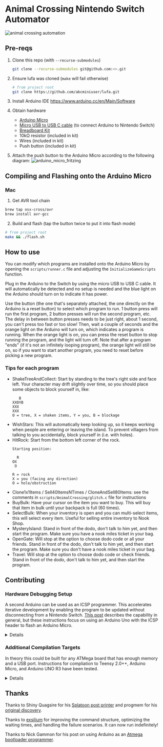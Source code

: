 # Animal Crossing Nintendo Switch Automator

![animal crossing automation](https://user-images.githubusercontent.com/72478718/100486931-e09fde80-30cb-11eb-8111-6655a082b230.gif)

## Pre-reqs
1) Clone this repo (with `--recurse-submodules`)
   ```bash
   git clone --recurse-submodules git@github.com:<>.git
   ```

2) Ensure lufa was cloned (`make` will fail otherwise)
   ```bash
   # from project root
   git clone https://github.com/abcminiuser/lufa.git
   ```
  
3) Install Arduino IDE https://www.arduino.cc/en/Main/Software

4) Obtain hardware
    - [Arduino Micro](https://www.amazon.com/dp/B00AFY2S56)
    - [Micro USB to USB C cable](https://www.amazon.com/dp/B0744BKDRD) (to connect Arduino to Nintendo Switch)
    - [Breadboard Kit](https://www.amazon.com/dp/B01ERPEMAC)
    - 10kΩ resistor (included in kit)
    - Wires  (included in kit)
    - Push button  (included in kit)

5) Attach the push button to the Arduino Micro according to the following diagram:
![arduino_micro_fritzing](https://user-images.githubusercontent.com/72478718/100475856-c05f2800-30a9-11eb-9a83-1cccae4d495f.png)

## Compiling and Flashing onto the Arduino Micro

### Mac

1) Get AVR tool chain
  ```bash
  brew tap osx-cross/avr
  brew install avr-gcc
  ```

2) Build and flash (tap the button twice to put it into flash mode)
  ```bash
  # from project root
  make && ./flash.sh
  ```

## How to use

You can modify which programs are installed onto the Arduino Micro by opening the `scripts/runner.c` file and adjusting the `InitializeGameScripts` function.

Plug in the Arduino to the Switch by using the micro USB to USB C cable. It will automatically be detected and no setup is needed and the blue light on the Arduino should turn on to indicate it has power.

Use the button (the one that's separately attached, the one directly on the Arduino is a reset button) to select which program to run. 1 button press will run the first program, 2 button presses will run the second program, etc. The delay in between button presses needs to be just right, about 1 second, you can't press too fast or too slow! Then, wait a couple of seconds and the orange light on the Arduino will turn on, which indicates a program is running. When the orange light is on, you can press the reset button to stop running the program, and the light will turn off. Note that after a program "ends" (if it's not an infinitely looping program), the orange light will still be on, so if you want to start another program, you need to reset before picking a new program.

### Tips for each program

- ShakeTreeAndCollect: Start by standing to the tree's right side and face left. Your character may drift slightly over time, so you should place some objects to block yourself in, like:
  ```
     B
  XXOYB
  XXX
  XXX
  O = tree, X = shaken items, Y = you, B = blockage
  ```
- WishStars: This will automatically keep looking up, so it keeps working when people are entering or leaving the island. To prevent villagers from talking to you accidentally, block yourself in (i.e. with holes).
- HitRock: Start from the bottom left corner of the rock.
  ```
  Starting position:
  
    R
  OX
   O
  
  R = rock
  X = you (facing any direction)
  O = hole/obstruction
  ```
- Clone1x1Items / Sell40ItemsNTimes / CloneAndSell80Items: see the comments in `scripts/AnimalCrossing/glitch.c` file for instructions
- BuyBulk: Have your cursor on the item you want to buy. This will buy that item in bulk until your backpack is full (60 times).
- SelectBulk: When your inventory is open and you can multi-select items, this will select every item. Useful for selling entire inventory to Nook Shop.
- MysteryIsland: Stand in front of the dodo, don't talk to him yet, and then start the program. Make sure you have a nook miles ticket in your bag.
- OpenGate: Will stop at the option to choose dodo code or all your friends. Stand in front of the dodo, don't talk to him yet, and then start the program. Make sure you don't have a nook miles ticket in your bag.
- Travel: Will stop at the option to choose dodo code or check friends. Stand in front of the dodo, don't talk to him yet, and then start the program.

## Contributing

### Hardware Debugging Setup
A second Arduino can be used as an ICSP programmer. This accelerates iterative development by enabling the program to be updated without disconnecting from a Nintendo Switch. [This post](https://www.arduino.cc/en/Tutorial/ArduinoISP) describes the capability in general, but these instructions focus on using an Arduino Uno with the ICSP header to flash an Arduino Micro.

<details>
   
#### Configure an Arduino Uno as an ISP
First, prepare the Uno to act as an ISP. Note, this sketch can drive debug LEDs on digital output pins 7 (data), 8 (error), 9 (heartbeat). It is not necessary to use this, but it can help with debugging in case something doesn't work.(https://www.arduino.cc/en/Tutorial/ArduinoISP).
 1. Open the example sketch named ArduinoISP (File -> Examples -> ArduinoISP).
 1. Select the Uno as target board (Tools -> Board -> "Aruino Uno")
 1. Select the correct port (Tools -> Port -> ...).
 1. Upload the sketch.

<details>
  <summary>Optional Debug Wiring Instructions</summary>
  <img height=300px src="https://user-images.githubusercontent.com/8355718/80317247-7c284400-87b7-11ea-8606-7bbc960d78b1.jpg">

##### Connections
  - Connect 220Ω resistor to pin 7 (this LED will flash during programming)
    - Connect this resistor to the LED's anode (long leg)
    - Conne the LED's short leg to ground plane
  - Connect 220Ω resistor to pin 8 (this LED will flash if an error occurs)
    - Connect this resistor to the LED's anode (long leg)
    - Conne the LED's short leg to ground plane
  - Connect 220Ω resistor to pin 9 (this LED will flash to indicate a heartbeat)
    - Connect this resistor to the LED's anode (long leg)
    - Conne the LED's short leg to ground plane
  
  Full instructions available at [https://www.arduino.cc/en/Tutorial/ArduinoISP](https://www.arduino.cc/en/Tutorial/ArduinoISP)
</details>
 
#### ICSP Wiring
Second, wire the Uno to an Arduino Micro using the ICSP connector. Most pins map 1:1 between boards, so once you orient the ICSP header connect pin 1 to pin 1, etc. Two pins require special treatment.
 1. The reset pin needs to be connected to pin 10 of the Uno to avoid a reset loop while programming.
 1. The power pin can be disconnedted if the Micro is connected to a Switch. If this is left connected, nothing bad happens, but the USB-C connector will need to be unplugged and reconnected each time a new program is flashed to the Micro.
 
![icsp_pinout](https://user-images.githubusercontent.com/8355718/79698237-7de48b80-823c-11ea-9c2d-949cc400f97b.png)

Make the following connections:
 - Programmer ICSP MISO -> Target ICSP MISO
 - Programmer ICSP SCK -> Target ICSP SCK
 - Programmer D10 -> Target ICSP RESET (special case 1)
 - Programmer ICSP GND -> Target ICSP GND
 - Programmer ICSP MOSI -> Target ICSP MOSI
 - Programmer ICSP 5V -> Target ICSP 5V (special case 2)

<details>
  <summary>Uno full pinout</summary>
  <img height=500px src="https://user-images.githubusercontent.com/8355718/79698968-2e548e80-8241-11ea-930e-0c57a3cede80.jpg">
</details>

<details>
  <summary>Micro full pinout</summary>
  <img height=500px src="https://user-images.githubusercontent.com/8355718/79698970-314f7f00-8241-11ea-8120-758758949b9d.jpg">
</details>

> Remember to disconnect ICSP power when connected to a switch or it will stop recognizing the Micro each time a new program is flashed.

#### Flash bootloader
This prepares the bootloader in the Arduino Micro to receive programs through the ICSP connector. At this point the following connections should be made:
```
PC/Mac <-(USB)- Arduino Uno <-(ICSP)-> Arduino Micro
```
 1. While leaving the Uno connected, select Micro as the target board (Tools -> Board -> "Aruino Micro")
 1. Use the same port that was used previously
 1. Select the Aduino as ISP programmer (Tools -> Programmer -> "Arduino as ISP").
 1. Flash the bootloader (Tools -> Burn Bootloader). This should take about 30s.
 
#### Verify ICSP programming
Flash the blink program to the board (enable verbose output for uploads to see the AVR commands used, in case `flash_isp.sh` needs updated paths).
 1. Open the blink example sketch (File -> Examples -> 01. Basics -> Blink). Other scripts can be closed.
 1. Using the same configuration (Tools -> Board -> "Arudino Micro", same port)
 1. Upload the sketch to the micro (Sketch -> Upload Using Programmer)

#### Flash the joystick via ICSP
If the blink program loaded correctly, connect the Nintendo Switch to the Arduino Micro and disconnect 5v from ICSP:
```
PC/Mac <-(USB)- Arduino Uno <-(ICSP)-> Arduino Micro -(USB-C)-> Nintendo Switch
```
 1. From a terminal install prerequisites: `brew tap osx-cross/avr` and `brew install avr-gcc`
 1. Compiles `make`
 1. Write Joystick.hex to the Micro `./flash_isp.sh`
</details>

### Additional Compilation Targets
In theory this could be built for any ATMega board that has enough memory and a USB port. Instructions for compliation to Teensy 2.0++, Arduino Micro, and Arduino UNO R3 have been tested.

<details>
   
### Compiling and Flashing onto the Teensy 2.0++

Go to the Teensy website and download/install the [Teensy Loader application](https://www.pjrc.com/teensy/loader.html). For Linux, follow their instructions for installing the [GCC Compiler and Tools](https://www.pjrc.com/teensy/gcc.html). For Windows, you will need the [latest AVR toolchain](http://www.atmel.com/tools/atmelavrtoolchainforwindows.aspx) from the Atmel site. See [this issue](https://github.com/LightningStalker/Splatmeme-Printer/issues/10) and [this thread](http://gbatemp.net/threads/how-to-use-shinyquagsires-splatoon-2-post-printer.479497/) on GBAtemp for more information. (Note for Mac users - the AVR MacPack is now called AVR CrossPack. If that does not work, you can try installing `avr-gcc` with `brew`.)

LUFA has been included as a git submodule, so cloning the repo like this:

```
git clone --recursive git@github.com:bertrandom/snowball-thrower.git
```

will put LUFA in the right directory.

You will also need to edit `makefile` before issuing `make`. Change `MCU = atmega32u4` on line 15 to `MCU = at90usb1286`.

Now you should be ready to rock. Open a terminal window in the `SwitchAutomator` directory, type `make`, and hit enter to compile. If all goes well, the printout in the terminal will let you know it finished the build! Follow the directions on flashing `Joystick.hex` onto your Teensy, which can be found page where you downloaded the Teensy Loader application.

### Compiling and Flashing onto the Arduino UNO R3
You will need to set your [Arduino in DFU mode](https://www.arduino.cc/en/Hacking/DFUProgramming8U2), and flash its USB controller. (Note for Mac users - try [brew](https://brew.sh/index_it.html) to install the dfu-programmer with `brew install dfu-programmer`.) Setting an Arduino UNO R3 in DFU mode is quite easy, all you need is a jumper (the boards come with the needed pins in place). Please note that once the board is flashed, you will need to flash it back with the original firmware to make it work again as a standard Arduino. To compile this project you will need the AVR GCC Compiler and Tools. (Again for Mac users - try brew, adding the [osx-cross/avr](osx-cross/avr) repository, all you need to do is to type `brew tap osx-cross/avr` and `brew install avr-gcc`.) Next, you need to grab the LUFA library: download and install it following the steps described for the Teensy 2.0++.

Finally, open a terminal window in the `SwitchAutomator` directory, edit the `makefile` setting `MCU = atmega16u2`, and compile by typing `make`. Follow the [DFU mode directions](https://www.arduino.cc/en/Hacking/DFUProgramming8U2) to flash `Joystick.hex` onto your Arduino UNO R3 and you are done.

### Compiling and Flashing onto the Arduino Micro
The Arduino Micro is more like the Teensy in that it has a single microcontroller that communicates directly over USB. Most of the steps are the same as those for the Teensy, except do not download Teensy Loader program. You will also need to edit `makefile` before issuing `make`. Change `MCU = at90usb1286` on line 15 to `MCU = atmega32u4`.

Once finished building, start up Arduino IDE. Under `File -> Preferences`, check `Show verbose output during: upload` and pick OK. With the Arduino plugged in and properly selected under `Tools`, upload any sketch. Find the line with `avrdude` and copy the entire `avrdude` command and all options into a terminal, replacing the `.hex` file and path to the location of the `Joystick.hex` created in the previous step. Also make sure the `-P/dev/??` port is the same as what Arduino IDE is currently reporting. Now double tap the reset button on the Arduino and quickly press Enter in the terminal. This may take several tries. You may need to press Enter first and then the reset button or try various timings. Eventually, `avrdude` should report success. Store the `avrdude` command in a text file or somewhere safe since you will need it every time you want to print a new image.

Sometimes, the Arduino will show up under a different port, so you may need to run Arduino IDE again to see the current port of your Micro.

If you ever need to use your Arduino Micro with Arduino IDE again, the process is somewhat similar. Upload your sketch in the usual way and double tap reset button on the Arduino. It may take several tries and various timings, but should eventually be successful.

The Arduino Leonardo is theoretically compatible, but has not been tested. It also has the ATmega32u4, and is layed out somewhat similar to the Micro.

### Using Windows

1) Install GnuWin's Make http://gnuwin32.sourceforge.net/packages/make.htm

2) Add a few things to your SYSTEM PATH
    - Search for "Environment Variables", open the one in Control Panel
    - Click on "Environment Variables..." button on bottom right
    - In "System variables" select "Path" then click "Edit..."
        - Add `C:\Program Files (x86)\GnuWin32\bin`
        - Add `C:\Program Files (x86)\Arduino\hardware\tools\avr\bin`

### Add-ons

<details>

### Attaching the optional buzzer
A suitable 5V buzzer may be attached to any of the available pins on PORTB or PORTD. When compiled with `make with-alert`, it will begin sounding once printing has finished. See above warning about PORTB and PORTD. Reference section 31 of [the AT90USB1286 datasheet](http://www.atmel.com/images/doc7593.pdf) for maximum current specs.

Pin 6 on the Teensy is already used for the LED and it draws around 3mA when fully lit. It is recommended to connect the buzzer to another pin. Do not bridge pins for more current.

For the Arduino UNO, the easiest place to connect the buzzer is to any pin of JP2, or pins 1, 3, or 4 of ICSP1, next to JP2. Refer to section 29 of [the ATmega16u2 datasheet](http://www.atmel.com/Images/Atmel-7766-8-bit-AVR-ATmega16U4-32U4_Datasheet.pdf) for maximum current specs. Do not bridge pins for more current.

On the Arduino Micro, D0-D3 may be used, or pins 1, 3, or 4 (PORTB) on the ICSP header. Power specs are the same as for the AT90USB1286 used on the Teensy. The TX and RX LEDs are on PORTD and PORTB respectively and draw around 3mA apiece. Do not bridge pins for more current.

</details>

</details>


## Thanks

Thanks to Shiny Quagsire for his [Splatoon post printer](https://github.com/shinyquagsire23/Switch-Fightstick) and progmem for his [original discovery](https://github.com/progmem/Switch-Fightstick).

Thanks to [exsilium](https://github.com/bertrandom/snowball-thrower/pull/1) for improving the command structure, optimizing the waiting times, and handling the failure scenarios. It can now run indefinitely!

Thanks to Nick Gammon for his post on using Arduino as an [Atmega bootloader programmer](https://www.gammon.com.au/bootloader).
